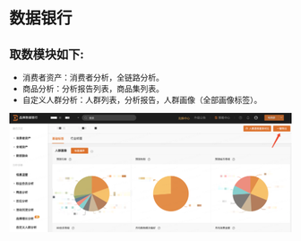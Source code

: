 # 数据银行

## 取数模块如下:

 * 消费者资产：消费者分析，全链路分析。
 * 商品分析：分析报告列表，商品集列表。
 * 自定义人群分析：人群列表，分析报告，人群画像（全部画像标签）。

![人群画像截图](../assets/databank1.png)
